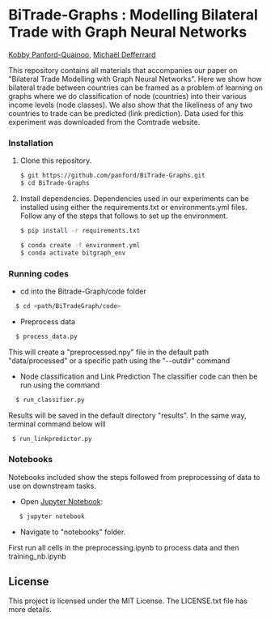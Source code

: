 # BiTrade-Graphs : Modelling Bilateral Trade with Graph Neural Networks

[Kobby Panford-Quainoo][panford], [Michaël Defferrard][mdeff]

[panford]: https://panford.github.io/kobby
[mdeff]: http://deff.ch

This repository contains all materials that accompanies our paper on "Bilateral Trade Modelling with Graph Neural Networks".
Here we show how bilateral trade between countries can be framed as a problem of learning on graphs where we do classification of node (countries) into their various income levels (node classes).
We also show that the likeliness of any two countries to trade can be predicted (link prediction). 
Data used for this experiment was downloaded from the Comtrade website.

### Installation
1. Clone this repository.
   ```sh
   $ git https://github.com/panford/BiTrade-Graphs.git
   $ cd BiTrade-Graphs
   ```

2. Install dependencies.
Dependencies used in our experiments can be installed using either the requirements.txt or environments.yml files. Follow any of the steps that follows to set up the environment.
   
   ```sh
   $ pip install -r requirements.txt
   ```
 
   ```sh
   $ conda create -f environment.yml
   $ conda activate bitgraph_env
   ```
### Running codes
* cd into the Bitrade-Graph/code folder
 ```sh
   $ cd <path/BiTradeGraph/code>
  ```
* Preprocess data
 ```sh
   $ process_data.py 
  ```
  This will create a "preprocessed.npy" file in the default path "data/processed" or a specific path using the "--outdir" command 
* Node classification and Link Prediction
   The classifier code can then be run using the command
 ```sh
   $ run_classifier.py 
  ```
  Results will be saved in the default directory "results". In the same way, terminal command below will  
   ```sh
    $ run_linkpredictor.py
   ```
  

### Notebooks
Notebooks included show the steps followed from preprocessing of data to use on downstream tasks. 
* Open [Jupyter Notebook](https://jupyter.org/):
```sh 
   $ jupyter notebook 
   ```
* Navigate to "notebooks" folder. 

First run all cells in the preprocessing.ipynb to process data and then training_nb.ipynb 
## License
This project is licensed under the MIT License. The LICENSE.txt file has more details.

